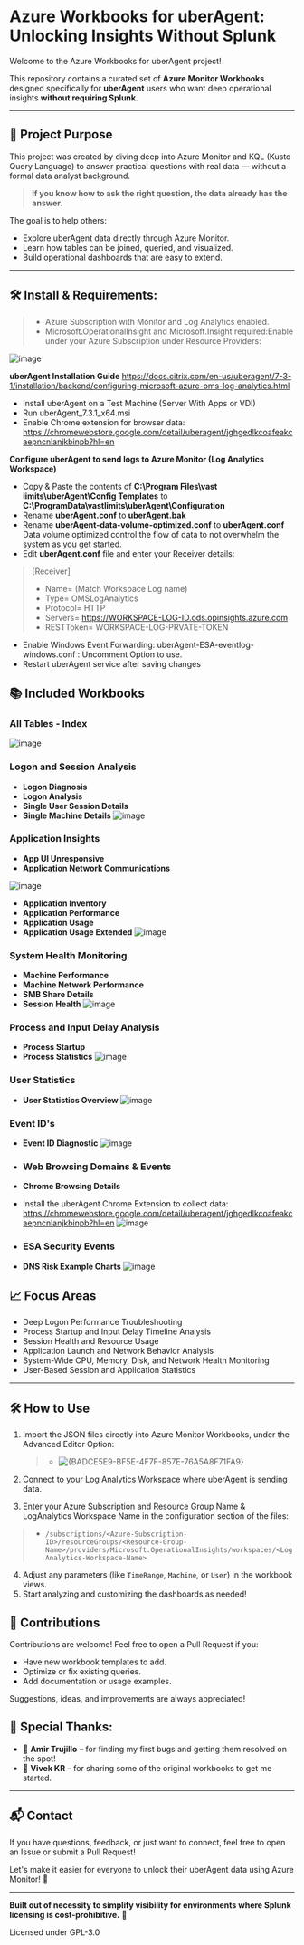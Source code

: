 # Azure Workbooks for uberAgent: Unlocking Insights Without Splunk

Welcome to the Azure Workbooks for uberAgent project!

This repository contains a curated set of **Azure Monitor Workbooks** designed specifically for **uberAgent** users who want deep operational insights **without requiring Splunk**.

---

## 🚀 Project Purpose

This project was created by diving deep into Azure Monitor and KQL (Kusto Query Language) to answer practical questions with real data — without a formal data analyst background.

> **If you know how to ask the right question, the data already has the answer.**

The goal is to help others:
- Explore uberAgent data directly through Azure Monitor.
- Learn how tables can be joined, queried, and visualized.
- Build operational dashboards that are easy to extend.

---
## 🛠️ Install & Requirements:
> - Azure Subscription with Monitor and Log Analytics enabled.
   > - Microsoft.OperationalInsight and Microsoft.Insight required:Enable under your Azure Subscription under Resource Providers:

![image](https://github.com/user-attachments/assets/12e36a07-0c4b-4f40-8f56-4c270c7b48c1)


**uberAgent Installation Guide**
https://docs.citrix.com/en-us/uberagent/7-3-1/installation/backend/configuring-microsoft-azure-oms-log-analytics.html
- Install uberAgent on a Test Machine (Server With Apps or VDI)
- Run uberAgent_7.3.1_x64.msi
- Enable Chrome extension for browser data: https://chromewebstore.google.com/detail/uberagent/jghgedlkcoafeakcaepncnlanjkbinpb?hl=en


**Configure uberAgent to send logs to Azure Monitor (Log Analytics Workspace)**
- Copy & Paste the contents of **C:\Program Files\vast limits\uberAgent\Config Templates** to **C:\ProgramData\vastlimits\uberAgent\Configuration**
- Rename **uberAgent.conf** to **uberAgent.bak**
- Rename **uberAgent-data-volume-optimized.conf** to **uberAgent.conf**
Data volume optimized control the flow of data to not overwhelm the system as you get started.
- Edit **uberAgent.conf** file and enter your Receiver details:
  
>[Receiver]
> - Name= (Match Workspace Log name)
> - Type= OMSLogAnalytics
> - Protocol= HTTP
> - Servers= https://WORKSPACE-LOG-ID.ods.opinsights.azure.com
> - RESTToken= WORKSPACE-LOG-PRVATE-TOKEN

- Enable Windows Event Forwarding: uberAgent-ESA-eventlog-windows.conf : Uncomment Option to use.
- Restart uberAgent service after saving changes


## 📚 Included Workbooks

### **All Tables - Index**
![image](https://github.com/user-attachments/assets/3721a84e-1463-4e72-ac20-e8531497ddba)

### **Logon and Session Analysis**
- **Logon Diagnosis**
- **Logon Analysis**
- **Single User Session Details**
- **Single Machine Details**
![image](https://github.com/user-attachments/assets/5f83ae6e-f54f-450e-a863-71fcb0a06cf0)

### **Application Insights**
- **App UI Unresponsive**
- **Application Network Communications**

![image](https://github.com/user-attachments/assets/3cd66596-23d6-4307-b34a-ff9a65f1702a)

- **Application Inventory**
- **Application Performance**
- **Application Usage**
- **Application Usage Extended**
![image](https://github.com/user-attachments/assets/6e480137-37cc-4c45-ad8c-0c443518bbfe)


### **System Health Monitoring**
- **Machine Performance**
- **Machine Network Performance**
- **SMB Share Details**
- **Session Health**
![image](https://github.com/user-attachments/assets/b9c36797-d8ce-405d-865d-44e32b9bb557)
  
### **Process and Input Delay Analysis**
- **Process Startup**
- **Process Statistics**
![image](https://github.com/user-attachments/assets/47ce0275-c867-457f-b813-9ff29c530885)

### **User Statistics**
- **User Statistics Overview**
![image](https://github.com/user-attachments/assets/a4eb4c85-c735-4acc-ac11-b468cd2235b8)

### **Event ID's**
- **Event ID Diagnostic**
![image](https://github.com/user-attachments/assets/9778cc30-2708-47b4-a0b6-6adda8267656)

- ### **Web Browsing Domains & Events**
- **Chrome Browsing Details**
- Install the uberAgent Chrome Extension to collect data: https://chromewebstore.google.com/detail/uberagent/jghgedlkcoafeakcaepncnlanjkbinpb?hl=en
![image](https://github.com/user-attachments/assets/714517bc-ac55-4631-9ea1-a2be69e069e2)

- ### **ESA Security Events**
- **DNS Risk Example Charts**
![image](https://github.com/user-attachments/assets/48c80dda-d89a-4e5d-bd09-4459bb22b42f)
  

## 📈 Focus Areas

- Deep Logon Performance Troubleshooting
- Process Startup and Input Delay Timeline Analysis
- Session Health and Resource Usage
- Application Launch and Network Behavior Analysis
- System-Wide CPU, Memory, Disk, and Network Health Monitoring
- User-Based Session and Application Statistics

---

## 🛠️ How to Use

1. Import the JSON files directly into Azure Monitor Workbooks, under the Advanced Editor Option:
    > - ![{BADCE5E9-BF5E-4F7F-857E-76A5A8F71FA9}](https://github.com/user-attachments/assets/929b9523-bda2-41a1-8b4d-8412d36f0150)

2. Connect to your Log Analytics Workspace where uberAgent is sending data.
3. Enter your Azure Subscription and Resource Group Name & LogAnalytics Workspace Name in the configuration section of the files:
> - `/subscriptions/<Azure-Subscription-ID>/resourceGroups/<Resource-Group-Name>/providers/Microsoft.OperationalInsights/workspaces/<LogAnalytics-Workspace-Name>`

4. Adjust any parameters (like `TimeRange`, `Machine`, or `User`) in the workbook views.
5. Start analyzing and customizing the dashboards as needed!


## 🤝 Contributions

Contributions are welcome! Feel free to open a Pull Request if you:
- Have new workbook templates to add.
- Optimize or fix existing queries.
- Add documentation or usage examples.

Suggestions, ideas, and improvements are always appreciated!

## 🤝 Special Thanks:

- 🤝 **Amir Trujillo** – for finding my first bugs and getting them resolved on the spot!
- 🤝 **Vivek KR** – for sharing some of the original workbooks to get me started.
---

## 📬 Contact

If you have questions, feedback, or just want to connect, feel free to open an Issue or submit a Pull Request!

Let's make it easier for everyone to unlock their uberAgent data using Azure Monitor! 🚀

---

**Built out of necessity to simplify visibility for environments where Splunk licensing is cost-prohibitive.** 🎯

Licensed under GPL-3.0
